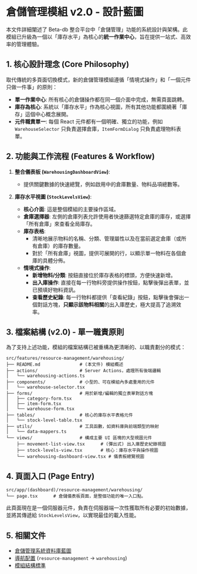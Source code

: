 # 倉儲管理模組 v2.0 - 設計藍圖

本文件詳細闡述了 Beta-db 整合平台中「倉儲管理」功能的系統設計與架構。此模組已升級為一個以「庫存水平」為核心的**統一作業中心**，旨在提供一站式、高效率的管理體驗。

## 1. 核心設計理念 (Core Philosophy)

取代傳統的多頁面切換模式，新的倉儲管理模組遵循「情境式操作」和「一個元件只做一件事」的原則：

- **單一作業中心**: 所有核心的倉儲操作都在同一個介面中完成，無需頁面跳轉。
- **庫存為核心**: 系統以「庫存水平」作為核心視圖，所有其他功能都圍繞著「庫存」這個中心概念展開。
- **元件職責單一**: 每個 React 元件都有一個明確、獨立的功能，例如 `WarehouseSelector` 只負責選擇倉庫，`ItemFormDialog` 只負責處理物料表單。

## 2. 功能與工作流程 (Features & Workflow)

1.  **整合儀表板 (`WarehousingDashboardView`)**:
    - 提供關鍵數據的快速總覽，例如啟用中的倉庫數量、物料品項總數等。

2.  **庫存水平視圖 (`StockLevelsView`)**:
    - **核心介面**: 這是整個模組的主要操作區域。
    - **倉庫選擇器**: 左側的倉庫列表允許使用者快速篩選特定倉庫的庫存，或選擇「所有倉庫」來查看全局庫存。
    - **庫存表格**:
      - 清晰地展示物料的名稱、分類、管理屬性以及在當前選定倉庫（或所有倉庫）的庫存數量。
      - 對於「所有倉庫」視圖，提供可展開的行，以顯示單一物料在各個倉庫的具體分佈。
    - **情境式操作**:
      - **新增物料/分類**: 按鈕直接位於庫存表格的標頭，方便快速新增。
      - **出入庫操作**: 直接在每一行物料旁提供操作按鈕，點擊後彈出表單，並已預填好物料資訊。
      - **查看歷史紀錄**: 每一行物料都提供「查看紀錄」按鈕，點擊後會彈出一個對話方塊，**只顯示該物料相關**的出入庫歷史，極大提高了追溯效率。

## 3. 檔案結構 (v2.0) - 單一職責原則

為了支持上述功能，模組的檔案結構已被重構為更清晰的、以職責劃分的模式：

```
src/features/resource-management/warehousing/
├── README.md               # (本文件) 模組概述
├── actions/                # Server Actions，處理所有後端邏輯
│   └── warehousing-actions.ts
├── components/             # 小型的、可在模組內多處重用的元件
│   └── warehouse-selector.tsx
├── forms/                  # 用於新增/編輯的獨立表單對話方塊
│   ├── category-form.tsx
│   ├── item-form.tsx
│   └── warehouse-form.tsx
├── tables/                 # 核心的庫存水平表格元件
│   └── stock-level-table.tsx
├── utils/                  # 工具函數，如資料庫與前端類型的映射
│   └── data-mappers.ts
└── views/                  # 構成主要 UI 區塊的大型視圖元件
    ├── movement-list-view.tsx      # (彈出式) 出入庫歷史紀錄視圖
    ├── stock-levels-view.tsx       # 核心：庫存水平與操作視圖
    └── warehousing-dashboard-view.tsx # 儀表板總覽視圖
```

## 4. 頁面入口 (Page Entry)

```
src/app/(dashboard)/resource-management/warehousing/
└── page.tsx      # 倉儲儀表板頁面，是整個功能的唯一入口點。
```

此頁面現在是一個伺服器元件，負責在伺服器端一次性獲取所有必要的初始數據，並將其傳遞給 `StockLevelsView`，以實現最佳的載入性能。

## 5. 相關文件

- [倉儲管理系統資料庫藍圖](../../04_project_management/inventory.md)
- [導航配置](../../../components/layout/config/navigation.config.ts) (`resource-management` -> `warehousing`)
- [模組結構標準](../../03_development/module-structure-standards.md)
